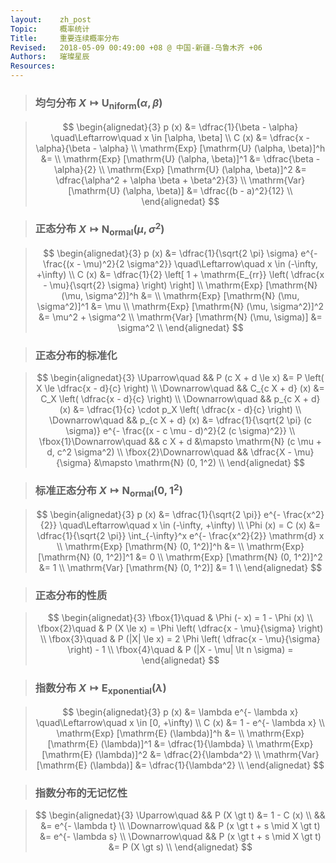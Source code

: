 ```yaml
---
layout:    zh_post
Topic:     概率统计
Title:     重要连续概率分布
Revised:   2018-05-09 00:49:00 +08 @ 中国-新疆-乌鲁木齐 +06
Authors:   璀璨星辰
Resources:
---
```


> ### 均匀分布 $X \mapsto \mathrm{U_{niform}} (\alpha, \beta)$

> $$
> \begin{alignedat}{3}
>                                       p (x) &= \dfrac{1}{\beta - \alpha} \quad\Leftarrow\quad x \in [\alpha, \beta] \\
>                                       C (x) &= \dfrac{x - \alpha}{\beta - \alpha} \\
> \mathrm{Exp} [\mathrm{U} (\alpha, \beta)]^h &= \\
> \mathrm{Exp} [\mathrm{U} (\alpha, \beta)]^1 &= \dfrac{\beta - \alpha}{2} \\
> \mathrm{Exp} [\mathrm{U} (\alpha, \beta)]^2 &= \dfrac{\alpha^2 + \alpha \beta + \beta^2}{3} \\
>   \mathrm{Var} [\mathrm{U} (\alpha, \beta)] &= \dfrac{(b - a)^2}{12} \\
> \end{alignedat}
> $$
>

> ### 正态分布 $X \mapsto \mathrm{N_{ormal}} (\mu, \sigma^2)$

> $$
> \begin{alignedat}{3}
>                                       p (x) &= \dfrac{1}{\sqrt{2 \pi} \sigma} e^{- \frac{(x - \mu)^2}{2 \sigma^2}} \quad\Leftarrow\quad x \in (-\infty, +\infty) \\
>                                       C (x) &= \dfrac{1}{2} \left[ 1 + \mathrm{E_{rr}} \left( \dfrac{x - \mu}{\sqrt{2} \sigma} \right) \right] \\
> \mathrm{Exp} [\mathrm{N} (\mu, \sigma^2)]^h &= \\
> \mathrm{Exp} [\mathrm{N} (\mu, \sigma^2)]^1 &= \mu \\
> \mathrm{Exp} [\mathrm{N} (\mu, \sigma^2)]^2 &= \mu^2 + \sigma^2 \\
>     \mathrm{Var} [\mathrm{N} (\mu, \sigma)] &= \sigma^2 \\
> \end{alignedat}
> $$
>

> ### 正态分布的标准化

> $$
> \begin{alignedat}{3}
>         \Uparrow\quad   &&       P (c X + d \le x) &= P \left( X \le \dfrac{x - d}{c} \right) \\
>         \Downarrow\quad &&         C_{c X + d} (x) &= C_X \left( \dfrac{x - d}{c} \right) \\
>         \Downarrow\quad &&         p_{c X + d} (x) &= \dfrac{1}{c} \cdot p_X \left( \dfrac{x - d}{c} \right) \\
>         \Downarrow\quad &&         p_{c X + d} (x) &= \dfrac{1}{\sqrt{2 \pi} (c \sigma)} e^{- \frac{(x - c \mu - d)^2}{2 (c \sigma)^2}} \\
> \fbox{1}\Downarrow\quad &&                 c X + d &\mapsto \mathrm{N} (c \mu + d, c^2 \sigma^2) \\
> \fbox{2}\Downarrow\quad && \dfrac{X - \mu}{\sigma} &\mapsto \mathrm{N} (0, 1^2) \\
> \end{alignedat}
> $$
>

> ### 标准正态分布 $X \mapsto \mathrm{N_{ormal}} (0, 1^2)$

> $$
> \begin{alignedat}{3}
>                                p (x) &= \dfrac{1}{\sqrt{2 \pi}} e^{- \frac{x^2}{2}} \quad\Leftarrow\quad x \in (-\infty, +\infty) \\
>                     \Phi (x) = C (x) &= \dfrac{1}{\sqrt{2 \pi}} \int_{-\infty}^x e^{- \frac{x^2}{2}} \mathrm{d} x \\
> \mathrm{Exp} [\mathrm{N} (0, 1^2)]^h &= \\
> \mathrm{Exp} [\mathrm{N} (0, 1^2)]^1 &= 0 \\
> \mathrm{Exp} [\mathrm{N} (0, 1^2)]^2 &= 1 \\
>   \mathrm{Var} [\mathrm{N} (0, 1^2)] &= 1 \\
> \end{alignedat}
> $$
>

> ### 正态分布的性质

> $$
> \begin{alignedat}{3}
> \fbox{1}\quad & \Phi (- x) = 1 - \Phi (x) \\
> \fbox{2}\quad & P (X \le x) = \Phi \left( \dfrac{x - \mu}{\sigma} \right) \\
> \fbox{3}\quad & P (|X| \le x) = 2 \Phi \left( \dfrac{x - \mu}{\sigma} \right)  - 1 \\
> \fbox{4}\quad & P (|X - \mu| \lt n \sigma) = 
> \end{alignedat}
> $$
>

> ### 指数分布 $X \mapsto \mathrm{E_{xponential}} (\lambda)$

> $$
> \begin{alignedat}{3}
>                                 p (x) &= \lambda e^{- \lambda x} \quad\Leftarrow\quad x \in [0, +\infty) \\
>                                 C (x) &= 1 - e^{- \lambda x} \\
> \mathrm{Exp} [\mathrm{E} (\lambda)]^h &= \\
> \mathrm{Exp} [\mathrm{E} (\lambda)]^1 &= \dfrac{1}{\lambda} \\
> \mathrm{Exp} [\mathrm{E} (\lambda)]^2 &= \dfrac{2}{\lambda^2} \\
>   \mathrm{Var} [\mathrm{E} (\lambda)] &= \dfrac{1}{\lambda^2} \\
> \end{alignedat}
> $$
>

> ### 指数分布的无记忆性

> $$
> \begin{alignedat}{3}
> \Uparrow\quad   &&                  P (X \gt t) &= 1 - C (x) \\
>                 &&                              &= e^{- \lambda t} \\
> \Downarrow\quad && P (x \gt t + s \mid X \gt t) &= e^{- \lambda s} \\
> \Downarrow\quad && P (x \gt t + s \mid X \gt t) &= P (X \gt s) \\
> \end{alignedat}
> $$
>